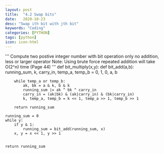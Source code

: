```yaml
---
layout: post
title:  "4.2 Swap bits"
date:   2020-10-23
desc: "Swap ith bit with jth bit"
keywords: "Coding"
categories: [PYTHON]
tags: [python]
icon: icon-html
---
```


'''
Compute two postive integer number with bit operation only
no addition, less or larger operator
Note: Using brute force repeated addition will take O(2^n) time (Page 44)
'''
def bit_multiply(x,y):
	def bit_add(a,b):
		running_sum, k, carry_in, temp_a, temp_b = 0, 1, 0, a, b 
		
		while temp_a or temp_b:
			ak, bk = a & k, b & k
			running_sum |= ak ^ bk ^ carry_in
			carry_in = (ak|bk) & (ak|carry_in) & (bk|carry_in)
			k, temp_a, temp_b = k << 1, temp_a >> 1, temp_b >> 1

		return running_sum

	running_sum = 0
	while y:
		if y & 1:
			running_sum = bit_add(running_sum, x)
		x, y = x << 1, y >> 1
		

	return running_sum
